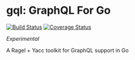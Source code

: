 # gql: GraphQL For Go

[![Build Status](https://travis-ci.org/mhamrah/gql.svg?branch=master)](https://travis-ci.org/mhamrah/gql)
[![Coverage Status](https://coveralls.io/repos/github/mhamrah/gql/badge.svg)](https://coveralls.io/github/mhamrah/gql)

_Experimental_

A Ragel + Yacc toolkit for GraphQL support in Go




